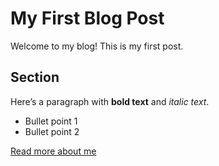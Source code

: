 # My First Blog Post

Welcome to my blog! This is my first post.

## Section

Here’s a paragraph with **bold text** and *italic text*.

- Bullet point 1
- Bullet point 2

[Read more about me](about.md)

